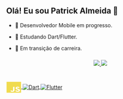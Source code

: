 ## Olá! Eu sou Patrick Almeida 👋

- 🔭 Desenvolvedor Mobile em progresso.
- 🌱 Estudando Dart/Flutter.
- 🤔 Em transição de carreira.

  ###
  
<div align="center">
  <a href="https://github.com/patrickkaic">
  <img height="180em" src="https://github-readme-stats.vercel.app/api?username=patrickkaic&show_icons=true&theme=dark&include_all_commits=true&count_private=true"/>
  <img height="180em" src="https://github-readme-stats.vercel.app/api/top-langs/?username=patrickkaic&layout=compact&langs_count=7&theme=dark"/>
</div>
  
  ###
  
<div style="display: inline_block"><br>
  <img align="center" alt="Js" height="30" width="40" src="https://raw.githubusercontent.com/devicons/devicon/master/icons/javascript/javascript-plain.svg">
  <img align="center" alt="Dart" height="30" width="40" src="https://cdn.jsdelivr.net/gh/devicons/devicon/icons/dart/dart-original.svg">
  <img align="center" alt="Flutter" height="30" width="40" src="https://cdn.jsdelivr.net/gh/devicons/devicon/icons/flutter/flutter-original.svg">
</div>
  

  
  
